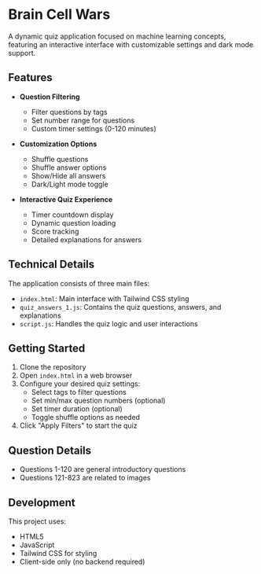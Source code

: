 # Brain Cell Wars

A dynamic quiz application focused on machine learning concepts, featuring an interactive interface with customizable settings and dark mode support.

## Features

-   **Question Filtering**

    -   Filter questions by tags
    -   Set number range for questions
    -   Custom timer settings (0-120 minutes)

-   **Customization Options**

    -   Shuffle questions
    -   Shuffle answer options
    -   Show/Hide all answers
    -   Dark/Light mode toggle

-   **Interactive Quiz Experience**
    -   Timer countdown display
    -   Dynamic question loading
    -   Score tracking
    -   Detailed explanations for answers

## Technical Details

The application consists of three main files:

-   `index.html`: Main interface with Tailwind CSS styling
-   `quiz_answers_1.js`: Contains the quiz questions, answers, and explanations
-   `script.js`: Handles the quiz logic and user interactions

## Getting Started

1. Clone the repository
2. Open `index.html` in a web browser
3. Configure your desired quiz settings:
    - Select tags to filter questions
    - Set min/max question numbers (optional)
    - Set timer duration (optional)
    - Toggle shuffle options as needed
4. Click "Apply Filters" to start the quiz

## Question Details

-   Questions 1-120 are general introductory questions
-   Questions 121-823 are related to images

## Development

This project uses:

-   HTML5
-   JavaScript
-   Tailwind CSS for styling
-   Client-side only (no backend required)
